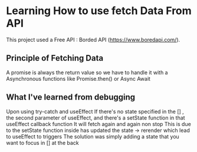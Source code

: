 # Learning How to use fetch Data From API

This project used a Free API : Borded API (https://www.boredapi.com/).

## Principle of Fetching Data

A promise is always the return value
so we have to handle it with a Asynchronous functions like
Promise.then() or Async Await

## What I've learned from debugging
Upon using try-catch and useEffect
If there's no state specified in the [] , the second parameter of useEffect,
and there's a setState function in that useEffect callback function
It will fetch again and again non stop
This is due to the setState function inside has updated the state -> rerender
which lead to useEffect to triggers
The solution was simply adding a state that you want to focus in [] at the back

